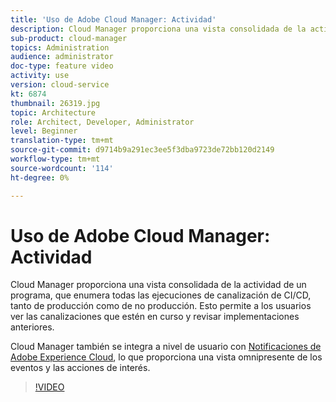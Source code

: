 ```yaml
---
title: 'Uso de Adobe Cloud Manager: Actividad'
description: Cloud Manager proporciona una vista consolidada de la actividad de un programa, que enumera todas las ejecuciones de canalización de CI/CD, tanto de producción como de no producción. Esto permite a los usuarios ver las canalizaciones que estén en curso y revisar implementaciones anteriores.
sub-product: cloud-manager
topics: Administration
audience: administrator
doc-type: feature video
activity: use
version: cloud-service
kt: 6874
thumbnail: 26319.jpg
topic: Architecture
role: Architect, Developer, Administrator
level: Beginner
translation-type: tm+mt
source-git-commit: d9714b9a291ec3ee5f3dba9723de72bb120d2149
workflow-type: tm+mt
source-wordcount: '114'
ht-degree: 0%

---
```



# Uso de Adobe Cloud Manager: Actividad

Cloud Manager proporciona una vista consolidada de la actividad de un programa, que enumera todas las ejecuciones de canalización de CI/CD, tanto de producción como de no producción. Esto permite a los usuarios ver las canalizaciones que estén en curso y revisar implementaciones anteriores.

Cloud Manager también se integra a nivel de usuario con [Notificaciones de Adobe Experience Cloud](https://experienceleague.adobe.com/docs/experience-manager-cloud-manager/using/how-to-use/notifications.html), lo que proporciona una vista omnipresente de los eventos y las acciones de interés.

>[!VIDEO](https://video.tv.adobe.com/v/26319/?quality=12&learn=on)
